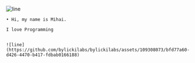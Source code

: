 ![line](https://github.com/bylickilabs/bylickilabs/assets/109308073/bfd77a60-d426-4470-b417-fdbab0166188) 
 
 
```yarn
• Hi, my name is Mihai.

I love Programming

   
![line](https://github.com/bylickilabs/bylickilabs/assets/109308073/bfd77a60-d426-4470-b417-fdbab0166188) 
